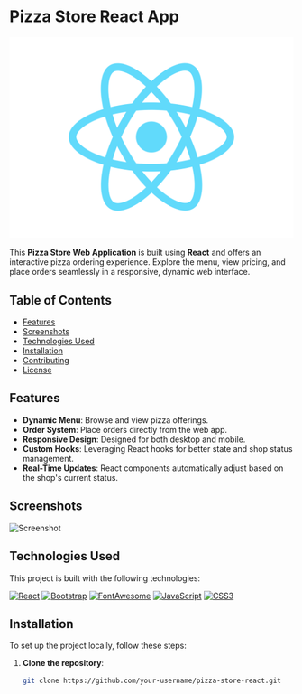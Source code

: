 # Pizza Store React App

![Pizza Logo](src/logo.svg)

This **Pizza Store Web Application** is built using **React** and offers an interactive pizza ordering experience. Explore the menu, view pricing, and place orders seamlessly in a responsive, dynamic web interface.

## Table of Contents

- [Features](#features)
- [Screenshots](#screenshots)
- [Technologies Used](#technologies-used)
- [Installation](#installation)
- [Contributing](#contributing)
- [License](#license)

## Features

- **Dynamic Menu**: Browse and view pizza offerings.
- **Order System**: Place orders directly from the web app.
- **Responsive Design**: Designed for both desktop and mobile.
- **Custom Hooks**: Leveraging React hooks for better state and shop status management.
- **Real-Time Updates**: React components automatically adjust based on the shop's current status.

## Screenshots

![Screenshot](./path-to-screenshot.png)

## Technologies Used

This project is built with the following technologies:

[![React](https://img.shields.io/badge/React-61DAFB?style=for-the-badge&logo=react&logoColor=black)](https://reactjs.org/)
[![Bootstrap](https://img.shields.io/badge/Bootstrap-563D7C?style=for-the-badge&logo=bootstrap&logoColor=white)](https://getbootstrap.com/)
[![FontAwesome](https://img.shields.io/badge/Font_Awesome-339AF0?style=for-the-badge&logo=font-awesome&logoColor=white)](https://fontawesome.com/)
[![JavaScript](https://img.shields.io/badge/JavaScript-F7DF1E?style=for-the-badge&logo=javascript&logoColor=black)](https://www.javascript.com/)
[![CSS3](https://img.shields.io/badge/CSS3-1572B6?style=for-the-badge&logo=css3&logoColor=white)](https://developer.mozilla.org/en-US/docs/Web/CSS)

## Installation

To set up the project locally, follow these steps:

1. **Clone the repository**:

   ```bash
   git clone https://github.com/your-username/pizza-store-react.git
   ```
